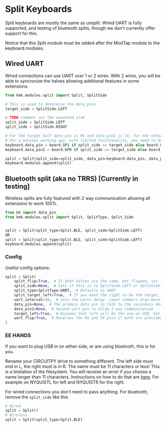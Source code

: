 # Split Keyboards
Split keyboards are mostly the same as unsplit. Wired UART is fully supported,
and testing of bluetooth splits, though we don't currently offer support for this.

Notice that this Split module must be added after the ModTap module to the keyboard.modules.

## Wired UART
Wired connections can use UART over 1 or 2 wires. With 2 wires, you will be able
to syncronize the halves allowing additional features in some extensions.
```python
from kmk.modules.split import Split, SplitSide

# This is used to determine the data_pins
target_side = SplitSide.LEFT

# TODO Comment out the unwanted side
split_side = SplitSide.LEFT
split_side = SplitSide.RIGHT

# For the target half data_pin is RX and data_pin2 is TX, for the other half it is switched
# For a minimal working app, with limited functionality, you need to define just the RX for the target half and the TX pin for the secondary
keyboard.data_pin = board.GP1 if split_side == target_side else board.GP0
keyboard.data_pin2 = board.GP0 if split_side == target_side else board.GP1

split = Split(split_side=split_side, data_pin=keyboard.data_pin, data_pin2=keyboard.data_pin2)
keyboard.modules.append(split)
```

## Bluetooth split (aka no TRRS) [Currently in testing]
Wireless splits are fully featured with 2 way communication allowing all extensions to work 100%.
```python
from kb import data_pin
from kmk.modules.split import Split, SplitType, Split_Side


split = Split(split_type=Split.BLE, split_side=SplitSide.LEFT)
OR
split = Split(split_type=Split.BLE, split_side=SplitSide.LEFT)
keyboard.modules.append(split)
```

### Config
Useful config options:
```python
split = Split(
    split_flip=True,  # If both halves are the same, but flipped, set this True
    split_side=None,  # Sets if this is to SplitSide.LEFT or SplitSide.RIGHT, or use EE hands
    split_type=SplitType.UART,  # Defaults to UART
    split_target_left=True,  # If you want the right to be the target, change this to false
    uart_interval=20,  # Sets the uarts delay. Lower numbers draw more power
    data_pin=None,  # The primary data pin to talk to the secondary device with
    data_pin2=None,  # Second uart pin to allow 2 way communication
    target_left=True,  # Assumes that left will be the one on USB. Set to folse if it will be the right
    uart_flip=True,  # Reverses the RX and TX pins if both are provided
)

```

### EE HANDS
If you want to plug USB in on either side, or are using bluetooth, this is for 
you.

Rename your CIRCUITPY drive to something different. The left side must 
end in L, the right must is in R. The name must be 11 characters or less! This is 
a limitation of the filesystem. You will receive an error if you choose a name 
longer than 11 characters. Instructions on how to do that are 
[here](https://learn.adafruit.com/welcome-to-circuitpython/the-circuitpy-drive).
For example on NYQUISTL for left and NYQUISTR for the right. 

For wired connections you don't need to pass anything. For bluetooth, remove the `split_side` like this
```python
# Wired
split = Split()
# Wireless
split = Split(split_type=Split.BLE)
```
